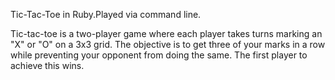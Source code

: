 Tic-Tac-Toe in Ruby.Played via command line.

Tic-tac-toe is a two-player game where each player takes turns marking an "X" or "O" on a 3x3 grid. 
The objective is to get three of your marks in a row while preventing your opponent from doing the same. 
The first player to achieve this wins.
